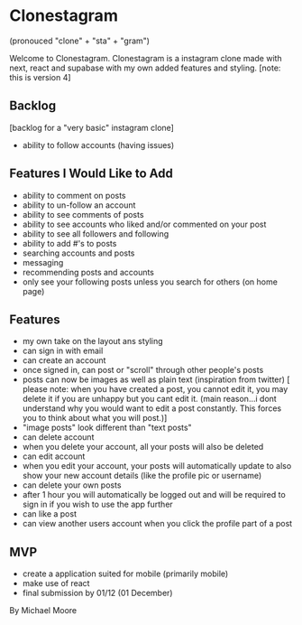 # Clonestagram
(pronouced "clone" + "sta" + "gram")

Welcome to Clonestagram. Clonestagram is a instagram clone made with next, react and supabase with my own added features and styling. 
[note: this is version 4]

## Backlog

[backlog for a "very basic" instagram clone]

- ability to follow accounts (having issues)

## Features I Would Like to Add

- ability to comment on posts
- ability to un-follow an account
- ability to see comments of posts
- ability to see accounts who liked and/or commented on your post
- ability to see all followers and following
- ability to add #'s to posts
- searching accounts and posts
- messaging
- recommending posts and accounts
- only see your following posts unless you search for others (on home page)

## Features

- my own take on the layout ans styling
- can sign in with email
- can create an account
- once signed in, can post or "scroll" through other people's posts
- posts can now be images as well as plain text (inspiration from twitter)
[ please note: when you have created a post, you cannot edit it, you may delete it if you are unhappy but you cant edit it. (main reason...i dont understand why you would want to edit a post constantly. This forces you to think about what you will post.)]
- "image posts" look different than "text posts"
- can delete account
- when you delete your account, all your posts will also be deleted
- can edit account
- when you edit your account, your posts will automatically update to also show your new account details (like the profile pic or username)
- can delete your own posts
- after 1 hour you will automatically be logged out and will be required to sign in if you wish to use the app further
- can like a post
- can view another users account when you click the profile part of a post

## MVP

- create a application suited for mobile (primarily mobile)
- make use of react
- final submission by 01/12 (01 December)

By Michael Moore
